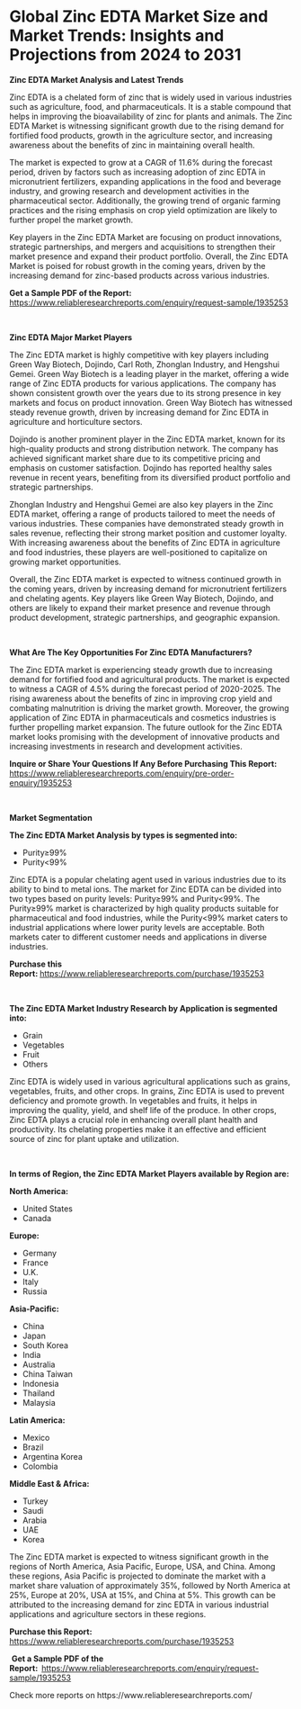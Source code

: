 <p><h1>Global Zinc EDTA Market Size and Market Trends: Insights and Projections from 2024 to 2031</h1></p><p><strong>Zinc EDTA Market Analysis and Latest Trends</strong></p>
<p><p>Zinc EDTA is a chelated form of zinc that is widely used in various industries such as agriculture, food, and pharmaceuticals. It is a stable compound that helps in improving the bioavailability of zinc for plants and animals. The Zinc EDTA Market is witnessing significant growth due to the rising demand for fortified food products, growth in the agriculture sector, and increasing awareness about the benefits of zinc in maintaining overall health.</p><p>The market is expected to grow at a CAGR of 11.6% during the forecast period, driven by factors such as increasing adoption of zinc EDTA in micronutrient fertilizers, expanding applications in the food and beverage industry, and growing research and development activities in the pharmaceutical sector. Additionally, the growing trend of organic farming practices and the rising emphasis on crop yield optimization are likely to further propel the market growth.</p><p>Key players in the Zinc EDTA Market are focusing on product innovations, strategic partnerships, and mergers and acquisitions to strengthen their market presence and expand their product portfolio. Overall, the Zinc EDTA Market is poised for robust growth in the coming years, driven by the increasing demand for zinc-based products across various industries.</p></p>
<p><strong>Get a Sample PDF of the Report:&nbsp;</strong> <a href="https://www.reliableresearchreports.com/enquiry/request-sample/1935253">https://www.reliableresearchreports.com/enquiry/request-sample/1935253</a></p>
<p>&nbsp;</p>
<p><strong>Zinc EDTA Major Market Players</strong></p>
<p><p>The Zinc EDTA market is highly competitive with key players including Green Way Biotech, Dojindo, Carl Roth, Zhonglan Industry, and Hengshui Gemei. Green Way Biotech is a leading player in the market, offering a wide range of Zinc EDTA products for various applications. The company has shown consistent growth over the years due to its strong presence in key markets and focus on product innovation. Green Way Biotech has witnessed steady revenue growth, driven by increasing demand for Zinc EDTA in agriculture and horticulture sectors.</p><p>Dojindo is another prominent player in the Zinc EDTA market, known for its high-quality products and strong distribution network. The company has achieved significant market share due to its competitive pricing and emphasis on customer satisfaction. Dojindo has reported healthy sales revenue in recent years, benefiting from its diversified product portfolio and strategic partnerships.</p><p>Zhonglan Industry and Hengshui Gemei are also key players in the Zinc EDTA market, offering a range of products tailored to meet the needs of various industries. These companies have demonstrated steady growth in sales revenue, reflecting their strong market position and customer loyalty. With increasing awareness about the benefits of Zinc EDTA in agriculture and food industries, these players are well-positioned to capitalize on growing market opportunities.</p><p>Overall, the Zinc EDTA market is expected to witness continued growth in the coming years, driven by increasing demand for micronutrient fertilizers and chelating agents. Key players like Green Way Biotech, Dojindo, and others are likely to expand their market presence and revenue through product development, strategic partnerships, and geographic expansion.</p></p>
<p>&nbsp;</p>
<p><strong>What Are The Key Opportunities For Zinc EDTA Manufacturers?</strong></p>
<p><p>The Zinc EDTA market is experiencing steady growth due to increasing demand for fortified food and agricultural products. The market is expected to witness a CAGR of 4.5% during the forecast period of 2020-2025. The rising awareness about the benefits of zinc in improving crop yield and combating malnutrition is driving the market growth. Moreover, the growing application of Zinc EDTA in pharmaceuticals and cosmetics industries is further propelling market expansion. The future outlook for the Zinc EDTA market looks promising with the development of innovative products and increasing investments in research and development activities.</p></p>
<p><strong>Inquire or Share Your Questions If Any Before Purchasing This Report:</strong> <a href="https://www.reliableresearchreports.com/enquiry/pre-order-enquiry/1935253">https://www.reliableresearchreports.com/enquiry/pre-order-enquiry/1935253</a></p>
<p>&nbsp;</p>
<p><strong>Market Segmentation</strong></p>
<p><strong>The Zinc EDTA Market Analysis by types is segmented into:</strong></p>
<p><ul><li>Purity≥99%</li><li>Purity<99%</li></ul></p>
<p><p>Zinc EDTA is a popular chelating agent used in various industries due to its ability to bind to metal ions. The market for Zinc EDTA can be divided into two types based on purity levels: Purity≥99% and Purity<99%. The Purity≥99% market is characterized by high quality products suitable for pharmaceutical and food industries, while the Purity<99% market caters to industrial applications where lower purity levels are acceptable. Both markets cater to different customer needs and applications in diverse industries.</p></p>
<p><strong>Purchase this Report:&nbsp;</strong><a href="https://www.reliableresearchreports.com/purchase/1935253">https://www.reliableresearchreports.com/purchase/1935253</a></p>
<p>&nbsp;</p>
<p><strong>The Zinc EDTA Market Industry Research by Application is segmented into:</strong></p>
<p><ul><li>Grain</li><li>Vegetables</li><li>Fruit</li><li>Others</li></ul></p>
<p><p>Zinc EDTA is widely used in various agricultural applications such as grains, vegetables, fruits, and other crops. In grains, Zinc EDTA is used to prevent deficiency and promote growth. In vegetables and fruits, it helps in improving the quality, yield, and shelf life of the produce. In other crops, Zinc EDTA plays a crucial role in enhancing overall plant health and productivity. Its chelating properties make it an effective and efficient source of zinc for plant uptake and utilization.</p></p>
<p>&nbsp;</p>
<p><strong>In terms of Region, the Zinc EDTA Market Players available by Region are:</strong></p>
<p>
    <p> <strong> North America: </strong>
        <ul>
            <li>United States</li>
            <li>Canada</li>
        </ul>
        </p> 
    <p> <strong> Europe: </strong>
        <ul>
            <li>Germany</li>
            <li>France</li>
            <li>U.K.</li>
            <li>Italy</li>
            <li>Russia</li>
        </ul>
        </p> 
    <p> <strong> Asia-Pacific: </strong>
        <ul>
            <li>China</li>
            <li>Japan</li>
            <li>South Korea</li>
            <li>India</li>
            <li>Australia</li>
            <li>China Taiwan</li>
            <li>Indonesia</li>
            <li>Thailand</li>
            <li>Malaysia</li>
        </ul>
        </p> 
    <p> <strong> Latin America: </strong>
        <ul>
            <li>Mexico</li>
            <li>Brazil</li>
            <li>Argentina Korea</li>
            <li>Colombia</li>
        </ul>
        </p> 
    <p> <strong> Middle East & Africa: </strong>
        <ul>
            <li>Turkey</li>
            <li>Saudi</li>
            <li>Arabia</li>
            <li>UAE</li>
            <li>Korea</li>
        </ul>
    </p>
    </p>
<p><p>The Zinc EDTA market is expected to witness significant growth in the regions of North America, Asia Pacific, Europe, USA, and China. Among these regions, Asia Pacific is projected to dominate the market with a market share valuation of approximately 35%, followed by North America at 25%, Europe at 20%, USA at 15%, and China at 5%. This growth can be attributed to the increasing demand for zinc EDTA in various industrial applications and agriculture sectors in these regions.</p></p>
<p><strong>Purchase this Report: </strong><a href="https://www.reliableresearchreports.com/purchase/1935253">https://www.reliableresearchreports.com/purchase/1935253</a></p>
<p>&nbsp;<strong>Get a Sample PDF of the Report:&nbsp;&nbsp;</strong><a href="https://www.reliableresearchreports.com/enquiry/request-sample/1935253">https://www.reliableresearchreports.com/enquiry/request-sample/1935253</a></p>
<p><strong></strong></p>
<p>Check more reports on https://www.reliableresearchreports.com/</p>